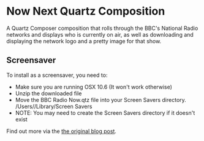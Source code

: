 Now Next Quartz Composition
===========================

A Quartz Composer composition that rolls through the BBC's National Radio networks and displays who is currently on air, as well as downloading and displaying the network logo and a pretty image for that show. 

Screensaver
-----------

To install as a screensaver, you need to:

* Make sure you are running OSX 10.6 (It won't work otherwise)
* Unzip the downloaded file
* Move the BBC Radio Now.qtz file into your Screen Savers directory.
  /Users/<username>/Library/Screen Savers
* NOTE: You may need to create the Screen Savers directory if it doesn't exist

Find out more via the [the original blog post](http://www.bbc.co.uk/blogs/radiolabs/2009/10/fun_with_quartz_composer_in_sn.shtml).
